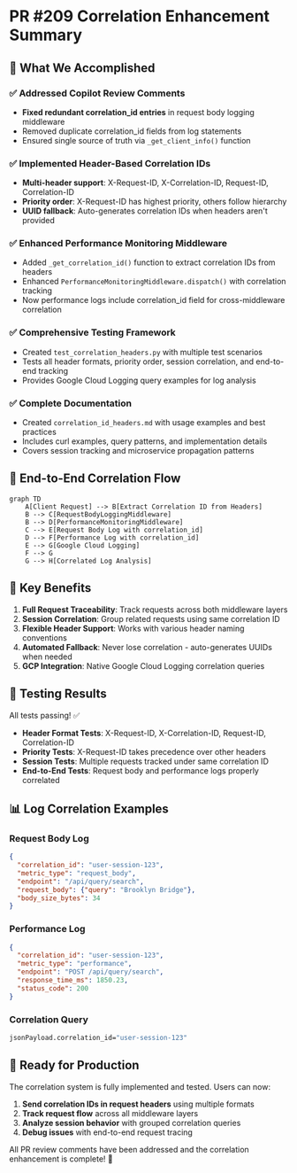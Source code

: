# PR #209 Correlation Enhancement Summary

## 🎯 What We Accomplished

### ✅ Addressed Copilot Review Comments

- **Fixed redundant correlation_id entries** in request body logging middleware
- Removed duplicate correlation_id fields from log statements
- Ensured single source of truth via `_get_client_info()` function

### ✅ Implemented Header-Based Correlation IDs

- **Multi-header support**: X-Request-ID, X-Correlation-ID, Request-ID, Correlation-ID
- **Priority order**: X-Request-ID has highest priority, others follow hierarchy
- **UUID fallback**: Auto-generates correlation IDs when headers aren't provided

### ✅ Enhanced Performance Monitoring Middleware

- Added `_get_correlation_id()` function to extract correlation IDs from headers
- Enhanced `PerformanceMonitoringMiddleware.dispatch()` with correlation tracking
- Now performance logs include correlation_id field for cross-middleware correlation

### ✅ Comprehensive Testing Framework

- Created `test_correlation_headers.py` with multiple test scenarios
- Tests all header formats, priority order, session correlation, and end-to-end tracking
- Provides Google Cloud Logging query examples for log analysis

### ✅ Complete Documentation

- Created `correlation_id_headers.md` with usage examples and best practices
- Includes curl examples, query patterns, and implementation details
- Covers session tracking and microservice propagation patterns

## 🔗 End-to-End Correlation Flow

```mermaid
graph TD
    A[Client Request] --> B[Extract Correlation ID from Headers]
    B --> C[RequestBodyLoggingMiddleware]
    B --> D[PerformanceMonitoringMiddleware]
    C --> E[Request Body Log with correlation_id]
    D --> F[Performance Log with correlation_id]
    E --> G[Google Cloud Logging]
    F --> G
    G --> H[Correlated Log Analysis]
```

## 🚀 Key Benefits

1. **Full Request Traceability**: Track requests across both middleware layers
1. **Session Correlation**: Group related requests using same correlation ID
1. **Flexible Header Support**: Works with various header naming conventions
1. **Automated Fallback**: Never lose correlation - auto-generates UUIDs when needed
1. **GCP Integration**: Native Google Cloud Logging correlation queries

## 🧪 Testing Results

All tests passing! ✅

- **Header Format Tests**: X-Request-ID, X-Correlation-ID, Request-ID, Correlation-ID
- **Priority Tests**: X-Request-ID takes precedence over other headers
- **Session Tests**: Multiple requests tracked under same correlation ID
- **End-to-End Tests**: Request body and performance logs properly correlated

## 📊 Log Correlation Examples

### Request Body Log

```json
{
  "correlation_id": "user-session-123",
  "metric_type": "request_body",
  "endpoint": "/api/query/search",
  "request_body": {"query": "Brooklyn Bridge"},
  "body_size_bytes": 34
}
```

### Performance Log

```json
{
  "correlation_id": "user-session-123",
  "metric_type": "performance",
  "endpoint": "POST /api/query/search",
  "response_time_ms": 1850.23,
  "status_code": 200
}
```

### Correlation Query

```bash
jsonPayload.correlation_id="user-session-123"
```

## 🎉 Ready for Production

The correlation system is fully implemented and tested. Users can now:

1. **Send correlation IDs in request headers** using multiple formats
1. **Track request flow** across all middleware layers
1. **Analyze session behavior** with grouped correlation queries
1. **Debug issues** with end-to-end request tracing

All PR review comments have been addressed and the correlation enhancement is complete! 🚀
